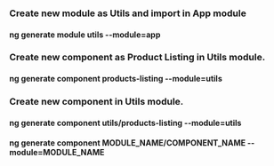 ### Create new module as Utils and import in App module
#### ng generate module utils --module=app

### Create new component as Product Listing in Utils module.
#### ng generate component products-listing --module=utils

### Create new component in Utils module.
#### ng generate component utils/products-listing --module=utils
#### ng generate component MODULE_NAME/COMPONENT_NAME --module=MODULE_NAME